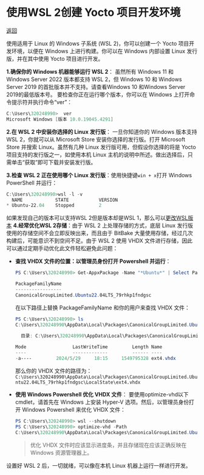 # 使用WSL 2创建 Yocto 项目开发环境

[返回](./Index.md)

使用适用于 Linux 的 Windows 子系统 (WSL 2)，你可以创建一个 Yocto 项目开发环境，以便在 Windows 上进行构建。你可以在 Windows 内部设置 Linux 发行版，并在其中使用 Yocto 项目进行开发。

**1.确保你的 Windows 机器能够运行 WSL 2**：
虽然所有 Windows 11 和 Windows Server 2022 版本都支持 WSL 2，但 Windows 10 和 Windows Server 2019 的首批版本并不支持。请查看Windows 10 和Windows Server 2019的最低版本号。
要检查你正在运行哪个版本，你可以在 Windows 上打开命令提示符并执行命令“ver”：

```powershell
C:\Users\320248990>  ver
Microsoft Windows [版本 10.0.19045.4291]
```

**2.在 WSL 2 中安装你选择的 Linux 发行版**： 一旦你知道你的 Windows 版本支持 WSL 2，你就可以从 Microsoft Store 安装你选择的发行版。打开 Microsoft Store 并搜索 Linux。虽然有几种 Linux 发行版可用，但假设你选择的将是 Yocto 项目支持的发行版之一，如使用本机 Linux 主机的说明中所述。做出选择后，只需单击“获取”即可下载并安装发行版。

**3.检查 WSL 2 正在使用哪个 Linux 发行版**：使用快捷键`win + x`打开 Windows PowerShell 并运行：

```powershell
C:\Users\320248990>wsl -l -v
  NAME            STATE           VERSION
* Ubuntu-22.04    Stopped         2
```

如果发现自己的版本可以支持WSL 2但是版本却是WSL 1，那么可以[更改WSL版本](WSL1_to_WSL2.md)
**4.经常优化WSL 2存储**：由于 WSL 2 上处理存储的方式，底层 Linux 发行版使用的存储空间不会立即反映出来，而且由于 BitBake 大量使用存储，经过几次构建后，可能意识不到空间不足。由于 WSL 2 使用 VHDX 文件进行存储，因此可以通过定期手动优化此文件轻松避免此问题：

* **查找 VHDX 文件的位置：以管理员身份打开 Powershell 并运行**：
  
  ```powershell
  PS C:\Users\320248990> Get-AppxPackage -Name "*Ubuntu*" | Select PackageFamilyName

  PackageFamilyName
  -----------------
  CanonicalGroupLimited.Ubuntu22.04LTS_79rhkp1fndgsc
  ```

  在以下路径上替换 PackageFamilyName 和你的用户来查找 VHDX 文件：

  ```powershell
  PS C:\Users\320248990> ls 
  C:\Users\320248990\AppData\Local\Packages\CanonicalGroupLimited.Ubuntu22.04LTS_79rhkp1fndgsc\LocalState
    
    目录: C:\Users\320248990\AppData\Local\Packages\CanonicalGroupLimited.Ubuntu22.04LTS_79rhkp1fndgsc\LocalState

  Mode                 LastWriteTime         Length Name
  ----                 -------------         ------ ----
  -a----         2024/5/29     18:15     1549795328 ext4.vhdx
  ```

  那么你的 VHDX 文件的路径为：
  `C:\Users\320248990\AppData\Local\Packages\CanonicalGroupLimited.Ubuntu22.04LTS_79rhkp1fndgsc\LocalState\ext4.vhdx`

* **使用 Windows Powershell 优化 VHDX 文件**：
  要使用optimize-vhd以下 cmdlet，请首先在 Windows 上安装 Hyper-V 选项。然后，以管理员身份打开 Windows Powershell 来优化 VHDX 文件：
  
  ```powershell
  PS C:\Users\320248990> wsl --shutdown
  PS C:\Users\320248990> optimize-vhd -Path
  C:\Users\320248990\AppData\Local\Packages\CanonicalGroupLimited.Ubuntu22.04LTS_79rhkp1fndgsc\LocalState\ext4.vhdx -Mode full
  ```

  > 优化 VHDX 文件时应该显示进度条，并且存储现在应该正确反映在 Windows 资源管理器上。

设置好 WSL 2 后，一切就绪，可以像在本机 Linux 机器上运行一样进行开发。
